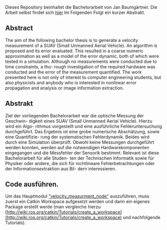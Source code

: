 Dieses Repository beinhaltet die Bachelorarbeit von Jan Baumgärtner.
Die Arbeit selbst findet sich [hier](https://github.com/ziti-hex/optical-stabilisation/blob/master/bachelor_singlesided_jan_baumgaertner.pdf) 
Im Folgenden Folgt ein kurzer Abstrakt.



## Abstract
The aim of the following bachelor thesis is to generate a velocity measurement
of a SUAV (Small Unmanned Aerial Vehicle). An algorithm is proposed and
its error evaluated. This resulted in a coarse numeric approximation as well
as a model of the error dynamic, both of which were tested in a simulation.
Although no measurements were conducted due to time constraints, a tho-
rough investigation of the required hardware was conducted and the error of
the measurement quantified. The work presented here is not only of interest
to computer engineering students, but also physicists and anybody who is
interested in nonlinear error propagation and analysis or image information
extraction.


## Abstrakt
Ziel der vorliegenden Bachelorarbeit war die optische Messung der Geschwin-
digkeit eines SUAV (Small Unmanned Aerial Vehicle). Hierzu wird ein Algo-
rithmus vorgestellt und eine ausführliche Fehleruntersuchung durchgeführt.
Das Ergebnis ist eine grobe numerische Abschätzung, sowie eine Quantifizie-
rung der systematischen Fehlerdynamik. Beides wird durch eine Simulation
überprüft. Obwohl keine Messungen durchgeführt werden konnten, werden
auf die notwendigen Hardwarekomponenten eingegangen und die Messfehler
der Sensorik bestimmt. Relevant ist diese Bachelorarbeit für alle Studen-
ten der Technischen Informatik sowie für Physiker oder andere, die sich für
nichtlineare Fehlerbetrachtungen oder der Informationsextraktion aus Bil-
dern interessieren.

## Code ausführen.

Um das Hauptmodul ["velocity_measurment_node"](https://github.com/ziti-hex/optical-stabilisation/blob/master/velocity_measurment_node)
auszuführen, muss zuerst ein Catkin Workspace aufgesetzt werden und darin ein eigenes Package erstellt werde (man vergleiche hierzu [http://wiki.ros.org/catkin/Tutorials/create_a_workspace](http://wiki.ros.org/catkin/Tutorials/create_a_workspace) und nachfolgende Tutorials).

